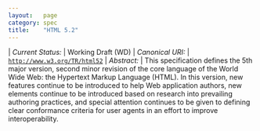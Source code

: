 ```yaml
---
layout:   page
category: spec
title:    "HTML 5.2"
---
```


| *Current Status:* | Working Draft (WD)
| *Canonical URI:* | [`http://www.w3.org/TR/html52`](http://www.w3.org/TR/html52)
| *Abstract:* | This specification defines the 5th major version, second minor revision of the core language of the World Wide Web: the Hypertext Markup Language (HTML). In this version, new features continue to be introduced to help Web application authors, new elements continue to be introduced based on research into prevailing authoring practices, and special attention continues to be given to defining clear conformance criteria for user agents in an effort to improve interoperability.